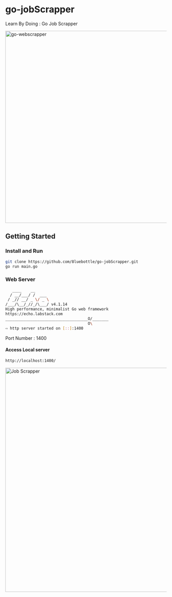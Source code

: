 # go-jobScrapper
Learn By Doing : Go Job Scrapper

<img width="600" alt="go-webscrapper" src="https://user-images.githubusercontent.com/48475824/74046085-373f0d80-4a11-11ea-89e4-1a42c2f180fc.png">

## Getting Started
### Install and Run
```bash
git clone https://github.com/8luebottle/go-jobScrapper.git
go run main.go
```

### Web Server
```bash
   ____    __
  / __/___/ /  ___
 / _// __/ _ \/ _ \
/___/\__/_//_/\___/ v4.1.14
High performance, minimalist Go web framework
https://echo.labstack.com
____________________________________O/_______
                                    O\
⇨ http server started on [::]:1400
```
Port Number : 1400

#### Access Local server
```bash
http://localhost:1400/
```
<img width="700" alt="Job Scrapper" src="https://user-images.githubusercontent.com/48475824/74223337-cb52f280-4cf9-11ea-9464-2867b006451f.png">
